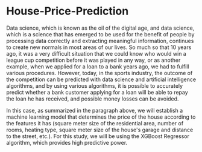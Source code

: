 # House-Price-Prediction

Data science, which is known as the oil of the digital age, and data science, which is a science that has emerged to be used for the benefit of people by processing data correctly and extracting meaningful information, continues to create new normals in most areas of our lives. So much so that 10 years ago, it was a very difficult situation that we could know who would win a league cup competition before it was played in any way, or as another example, when we applied for a loan to a bank years ago, we had to fulfill various procedures. However, today, in the sports industry, the outcome of the competition can be predicted with data science and artificial intelligence algorithms, and by using various algorithms, it is possible to accurately predict whether a bank customer applying for a loan will be able to repay the loan he has received, and possible money losses can be avoided.

In this case, as summarized in the paragraph above, we will establish a machine learning model that determines the price of the house according to the features it has (square meter size of the residential area, number of rooms, heating type, square meter size of the house's garage and distance to the street, etc.). For this study, we will be using the XGBoost Regressor algorithm, which provides high predictive power.
